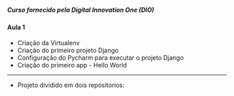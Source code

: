 ##### Curso fornecido pela Digital Innovation One (DIO)

#### Aula 1

- Criação da Virtualenv
- Criação do primeiro projeto Django
- Configuração do Pycharm para executar o projeto Django
- Criação do primeiro app - Hello World


---------------------------------------------------------------------
* Projeto dividido em dois repósitorios:
